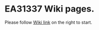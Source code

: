 # EA31337 Wiki pages.

Please follow [Wiki link](https://github.com/EA31337/EA31337-Wiki/wiki) on the right to start.
